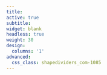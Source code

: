 ```yaml
---
title: 
active: true
subtitle: 
widget: blank
headless: true
weight: 30
design: 
  columns: '1'
advanced:
  css_class: shapedividers_com-1085
---
```

<div class="background"></div>
